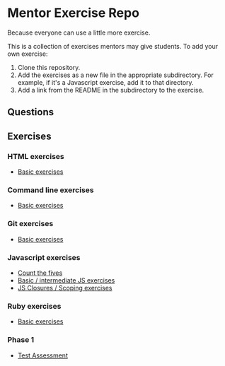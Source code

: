 # Mentor Exercise Repo

Because everyone can use a little more exercise.

This is a collection of exercises mentors may give students. To add your own exercise:

1. Clone this repository.
2. Add the exercises as a new file in the appropriate subdirectory. For example, if it's a Javascript exercise, add it to that directory.
3. Add a link from the README in the subdirectory to the exercise.

## Questions


## Exercises

### HTML exercises
 - [Basic exercises](https://github.com/Bloc/mentor-exercises/blob/master/exercises/html/basic-exercises.md)

### Command line exercises
 - [Basic exercises ](https://github.com/Bloc/mentor-exercises/blob/master/exercises/command-line/basic-exercises.md)

### Git exercises
 - [Basic exercises ](https://github.com/Bloc/mentor-exercises/blob/master/exercises/git/basic-exercises.md)

### Javascript exercises
 - [Count the fives](https://github.com/Bloc/mentor-exercises/blob/master/exercises/javascript/count_the_fives.md)
 - [Basic / intermediate JS exercises](https://github.com/Bloc/mentor-exercises/blob/master/exercises/javascript/basic-intermediate-exercises.md)
 - [JS Closures / Scoping exercises](https://github.com/Bloc/mentor-exercises/blob/master/exercises/javascript/closure-scoping-exercises.md)

### Ruby exercises
 - [Basic exercises ](https://github.com/Bloc/mentor-exercises/blob/master/exercises/ruby/basic-exercises.md)

### Phase 1
 - [Test Assessment](https://github.com/Bloc/mentor-exercises/blob/master/exercises/phase1/test-assesment.md)


